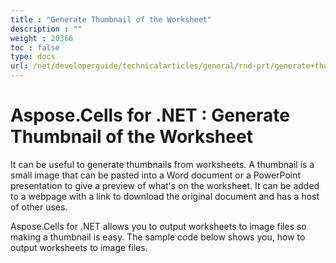 ```yaml
---
title : "Generate Thumbnail of the Worksheet" 
description : "" 
weight : 20366 
toc : false
type: docs
url: /net/developerguide/technicalarticles/general/rnd-prt/generate+thumbnail+of+the+worksheet/
---
```


# Aspose.Cells for .NET : Generate Thumbnail of the Worksheet


It can be useful to generate thumbnails from worksheets. A thumbnail is a small image that can be pasted into a Word document or a PowerPoint presentation to give a preview of what's on the worksheet. It can be added to a webpage with a link to download the original document and has a host of other uses.

Aspose.Cells for .NET allows you to output worksheets to image files so making a thumbnail is easy. The sample code below shows you, how to output worksheets to image files.

